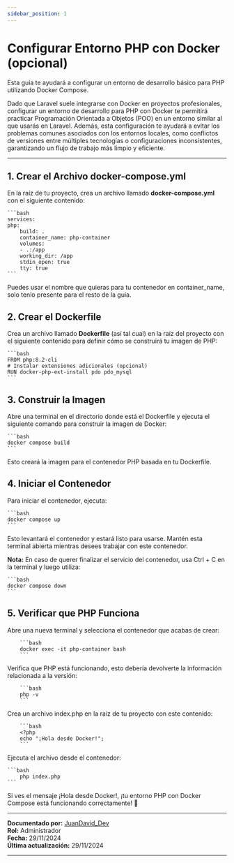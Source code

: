 ```yaml
---
sidebar_position: 1
---
```


# Configurar Entorno PHP con Docker (opcional)

Esta guía te ayudará a configurar un entorno de desarrollo básico para PHP utilizando Docker Compose.

Dado que Laravel suele integrarse con Docker en proyectos profesionales, configurar un entorno de desarrollo para PHP con Docker te permitirá practicar Programación Orientada a Objetos (POO) en un entorno similar al que usarás en Laravel. Además, esta configuración te ayudará a evitar los problemas comunes asociados con los entornos locales, como conflictos de versiones entre múltiples tecnologías o configuraciones inconsistentes, garantizando un flujo de trabajo más limpio y eficiente.

---

## 1. Crear el Archivo docker-compose.yml

En la raíz de tu proyecto, crea un archivo llamado **docker-compose.yml** con el siguiente contenido:

    ```bash
    services:
    php:
        build: .
        container_name: php-container
        volumes:
        - .:/app
        working_dir: /app
        stdin_open: true
        tty: true
    ```

Puedes usar el nombre que quieras para tu contenedor en container_name, solo tenlo presente para el resto de la guía.

## 2. Crear el Dockerfile

Crea un archivo llamado **Dockerfile** (así tal cual) en la raíz del proyecto con el siguiente contenido para definir cómo se construirá tu imagen de PHP:

    ```bash
    FROM php:8.2-cli
    # Instalar extensiones adicionales (opcional)
    RUN docker-php-ext-install pdo pdo_mysql
    ```

## 3. Construir la Imagen

Abre una terminal en el directorio donde está el Dockerfile y ejecuta el siguiente comando para construir la imagen de Docker:

    ```bash
    docker compose build
    ```

Esto creará la imagen para el contenedor PHP basada en tu Dockerfile.

## 4. Iniciar el Contenedor

Para iniciar el contenedor, ejecuta:

    ```bash
    docker compose up
    ```

Esto levantará el contenedor y estará listo para usarse. Mantén esta terminal abierta mientras desees trabajar con este contenedor.

**Nota:** En caso de querer finalizar el servicio del contenedor, usa Ctrl + C en la terminal y luego utiliza: 

    ```bash
    docker compose down
    ```

## 5. Verificar que PHP Funciona

Abre una nueva terminal y selecciona el contenedor que acabas de crear:

        ```bash
        docker exec -it php-container bash
        ```

Verifica que PHP está funcionando, esto debería devolverte la información relacionada a la versión:

        ```bash
        php -v
        ```

Crea un archivo index.php en la raíz de tu proyecto con este contenido:

        ```bash
        <?php
        echo "¡Hola desde Docker!";
        ```

Ejecuta el archivo desde el contenedor:

    ```bash
        php index.php
    ```

Si ves el mensaje ¡Hola desde Docker!, ¡tu entorno PHP con Docker Compose está funcionando correctamente! 🚀





---

**Documentado por:** [JuanDavid_Dev](https://www.youtube.com/@juandavid_dev)  
**Rol:** Administrador  
**Fecha:** 29/11/2024  
**Última actualización:** 29/11/2024

---